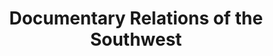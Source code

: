 ---
layout: repo
title: "Documentary Relations of the Southwest"
id: 13331
permalink: repos/13331/
---